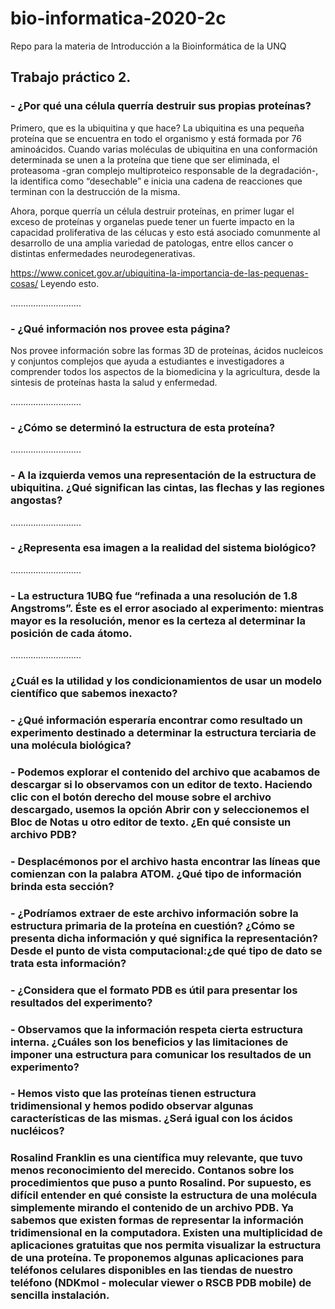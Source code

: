 # bio-informatica-2020-2c
Repo para la materia de Introducción a la Bioinformática de la UNQ

## Trabajo práctico 2. 

### - ¿Por qué una célula querría destruir sus propias proteínas?

Primero, que es la ubiquitina y que hace? La ubiquitina es una pequeña proteína que se encuentra en todo el organismo y está formada por 76 aminoácidos. Cuando varias moléculas de ubiquitina en una conformación determinada se unen a la proteína que tiene que ser eliminada, el proteasoma -gran complejo multiproteico responsable de la degradación-, la identifica como “desechable” e inicia una cadena de reacciones que terminan con la destrucción de la misma.

Ahora, porque querría un célula destruir proteínas, en primer lugar el exceso de proteínas y organelas puede tener un fuerte impacto en la capacidad proliferativa de las célucas y esto está asociado comunmente al desarrollo de una amplia variedad de patologas, entre ellos cancer o distintas enfermedades neurodegenerativas.

https://www.conicet.gov.ar/ubiquitina-la-importancia-de-las-pequenas-cosas/ Leyendo esto.

............................

### - ¿Qué información nos provee esta página?

Nos provee información sobre las formas 3D de proteínas, ácidos nucleicos y conjuntos complejos que ayuda a estudiantes e investigadores a comprender todos los aspectos de la biomedicina y la agricultura, desde la sintesis de proteínas hasta la salud y enfermedad. 

............................
### - ¿Cómo se determinó la estructura de esta proteína?


............................
### - A la izquierda vemos una representación de la estructura de ubiquitina. ¿Qué significan las cintas, las flechas y las regiones angostas?
............................
### - ¿Representa esa imagen a la realidad del sistema biológico?

............................
### - La estructura 1UBQ fue “refinada a una resolución de 1.8 Angstroms”. Éste es el error asociado al experimento: mientras mayor es la resolución, menor es la certeza al determinar la posición de cada átomo.

............................
### ¿Cuál es la utilidad y los condicionamientos de usar un modelo científico que sabemos inexacto?


### - ¿Qué información esperaría encontrar como resultado un experimento destinado a determinar la estructura terciaria de una molécula biológica?

### - Podemos explorar el contenido del archivo que acabamos de descargar si lo observamos con un editor de texto. Haciendo clic con el botón derecho del mouse sobre el archivo descargado, usemos la opción Abrir con y seleccionemos el Bloc de Notas u otro editor de texto. ¿En qué consiste un archivo PDB?

### - Desplacémonos por el archivo hasta encontrar las líneas que comienzan con la palabra ATOM. ¿Qué tipo de información brinda esta sección?

### - ¿Podríamos extraer de este archivo información sobre la estructura primaria de la proteína en cuestión? ¿Cómo se presenta dicha información y qué significa la representación? Desde el punto de vista computacional:¿de qué tipo de dato se trata esta información?

### - ¿Considera que el formato PDB es útil para presentar los resultados del experimento?

### - Observamos que la información respeta cierta estructura interna. ¿Cuáles son los beneficios y las limitaciones de imponer una estructura para comunicar los resultados de un experimento?

### - Hemos visto que las proteínas tienen estructura tridimensional y hemos podido observar algunas características de las mismas. ¿Será igual con los ácidos nucléicos?
### Rosalind Franklin es una científica muy relevante, que tuvo menos reconocimiento del merecido. Contanos sobre los procedimientos que puso a punto Rosalind. Por supuesto, es difícil entender en qué consiste la estructura de una molécula simplemente mirando el contenido de un archivo PDB. Ya sabemos que existen formas de representar la información tridimensional en la computadora. Existen una multiplicidad de aplicaciones gratuitas que nos permita visualizar la estructura de una proteína. Te proponemos algunas aplicaciones para teléfonos celulares disponibles en las tiendas de nuestro teléfono (NDKmol - molecular viewer o RSCB PDB mobile) de sencilla instalación.

